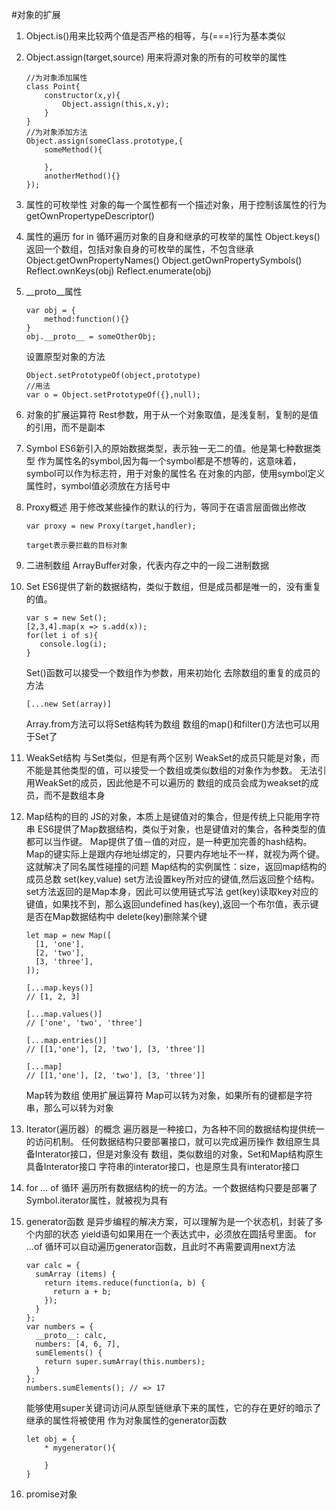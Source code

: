#对象的扩展
1. Object.is()用来比较两个值是否严格的相等，与(===)行为基本类似
2. Object.assign(target,source) 用来将源对象的所有的可枚举的属性
    ```
    //为对象添加属性
    class Point{
        constructor(x,y){
            Object.assign(this,x,y);
        }
    }
    //为对象添加方法
    Object.assign(someClass.prototype,{
        someMethod(){
            
        },
        anotherMethod(){}
    });
    
    ```
3. 属性的可枚举性
   对象的每一个属性都有一个描述对象，用于控制该属性的行为getOwnPropertypeDescriptor()
4. 属性的遍历
    for in 循环遍历对象的自身和继承的可枚举的属性
    Object.keys()返回一个数组，包括对象自身的可枚举的属性，不包含继承
    Object.getOwnPropertyNames()
    Object.getOwnPropertySymbols()
    Reflect.ownKeys(obj)
    Reflect.enumerate(obj)
5. __proto__属性
    ```
    var obj = {
        method:function(){}
    }
    obj.__proto__ = someOtherObj;
    ```
    设置原型对象的方法
    ```
    Object.setPrototypeOf(object,prototype)
    //用法
    var o = Object.setPrototypeOf({},null);
    ```
6. 对象的扩展运算符
    Rest参数，用于从一个对象取值，是浅复制，复制的是值的引用，而不是副本
7. Symbol
    ES6新引入的原始数据类型，表示独一无二的值。他是第七种数据类型
    作为属性名的symbol,因为每一个symbol都是不想等的，这意味着，symbol可以作为标志符，用于对象的属性名
    在对象的内部，使用symbol定义属性时，symbol值必须放在方括号中
8. Proxy概述
    用于修改某些操作的默认的行为，等同于在语言层面做出修改
    ```
    var proxy = new Proxy(target,handler);
    
    target表示要拦截的目标对象
    ```
9. 二进制数组
    ArrayBuffer对象，代表内存之中的一段二进制数据
10. Set
     ES6提供了新的数据结构，类似于数组，但是成员都是唯一的，没有重复的值。
     ```
     var s = new Set();
     [2,3,4].map(x => s.add(x));
     for(let i of s){
        console.log(i);
     }
     ```
     Set()函数可以接受一个数组作为参数，用来初始化
     去除数组的重复的成员的方法
     ```
     [...new Set(array)]
     ```
     Array.from方法可以将Set结构转为数组
     数组的map()和filter()方法也可以用于Set了
     
11. WeakSet结构
    与Set类似，但是有两个区别
    WeakSet的成员只能是对象，而不能是其他类型的值，可以接受一个数组或类似数组的对象作为参数。
    无法引用WeakSet的成员，因此他是不可以遍历的
    数组的成员会成为weakset的成员，而不是数组本身
12. Map结构的目的
    JS的对象，本质上是键值对的集合，但是传统上只能用字符串
    ES6提供了Map数据结构，类似于对象，也是键值对的集合，各种类型的值都可以当作键。
    Map提供了值－值的对应，是一种更加完善的hash结构。
    Map的键实际上是跟内存地址绑定的，只要内存地址不一样，就视为两个键。
    这就解决了同名属性碰撞的问题
    Map结构的实例属性：size，返回map结构的成员总数
    set(key,value) set方法设置key所对应的键值,然后返回整个结构。
    set方法返回的是Map本身，因此可以使用链式写法
    get(key)读取key对应的键值，如果找不到，那么返回undefined
    has(key),返回一个布尔值，表示键是否在Map数据结构中
    delete(key)删除某个键
    
        let map = new Map([
          [1, 'one'],
          [2, 'two'],
          [3, 'three'],
        ]);
        
        [...map.keys()]
        // [1, 2, 3]
        
        [...map.values()]
        // ['one', 'two', 'three']
        
        [...map.entries()]
        // [[1,'one'], [2, 'two'], [3, 'three']]
        
        [...map]
        // [[1,'one'], [2, 'two'], [3, 'three']]
    Map转为数组
          使用扩展运算符
    Map可以转为对象，如果所有的键都是字符串，那么可以转为对象
13. Iterator(遍历器）的概念
    遍历器是一种接口，为各种不同的数据结构提供统一的访问机制。
    任何数据结构只要部署接口，就可以完成遍历操作
    数组原生具备Interator接口，但是对象没有
    数组，类似数组的对象，Set和Map结构原生具备Interator接口
    字符串的interator接口，也是原生具有interator接口
14. for ... of 循环
    遍历所有数据结构的统一的方法。一个数据结构只要是部署了Symbol.iterator属性，就被视为具有
15. generator函数
    是异步编程的解决方案，可以理解为是一个状态机，封装了多个内部的状态
    yield语句如果用在一个表达式中，必须放在圆括号里面。
    for ...of 循环可以自动遍历generator函数，且此时不再需要调用next方法
    ```
    var calc = {  
      sumArray (items) {
        return items.reduce(function(a, b) {
          return a + b;
        });
      }
    };
    var numbers = {  
      __proto__: calc,
      numbers: [4, 6, 7],
      sumElements() {
        return super.sumArray(this.numbers);
      }
    };
    numbers.sumElements(); // => 17
    ```
    能够使用super关键词访问从原型链继承下来的属性，它的存在更好的暗示了继承的属性将被使用
    作为对象属性的generator函数
    ```
    let obj = {
        * mygenerator(){
            
        }
    }
    ```
16. promise对象
    
    
    

    
    
    
    

    
    
    
     
    
    
    
    
    
    
    
    
    
